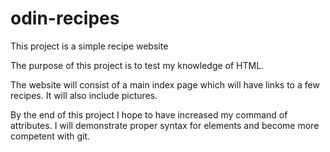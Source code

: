 # odin-recipes

This project is a simple recipe website

The purpose of this project is to test my knowledge of HTML. 

The website will consist of a main index page which will have links to a few recipes. It will also include pictures. 

By the end of this project I hope to have increased my command of attributes. I will demonstrate proper syntax for elements and become more competent with git. 





